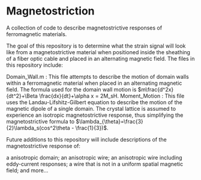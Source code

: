 # Magnetostriction
A collection of code to describe magnetostrictive responses of ferromagnetic materials.

The goal of this repository is to determine what the strain signal will look like from a magnetostrictive material when positioned inside the sheathing of a fiber optic cable and placed in an alternating magnetic field. The files in this repository include:

Domain_Wall.m : This file attempts to describe the motion of domain walls within a ferromagnetic material when placed in an alternating magnetic field. The formula used for the domain wall motion is $m\frac{d^2x}{dt^2}+\Beta \frac{dx}{dt}+\alpha x = 2M_sH.
Moment_Motion : This file uses the Landau-Lifshitz-Gilbert equation to describe the motion of the magnetic dipole of a single domain. The crystal lattice is assumed to experience an isotropic magnetostrictive response, thus simplifying the magnetostrictive formula to $\lambda_{\theta}=\frac{3}{2}\lambda_s(cos^2\theta - \frac{1}{3})$.

Future additions to this repository will include descriptions of the magnetostrictive response of: 

a anisotropic domain; 
an anisotropic wire; 
an anisotropic wire including eddy-current responses;
a wire that is not in a uniform spatial magnetic field;
and more...

